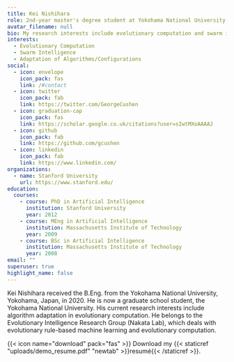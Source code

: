```yaml
---
title: Kei Nishihara
role: 2nd-year master's degree student at Yokohama National University
avatar_filename: null
bio: My research interests include evolutionary computation and swarm intelligence.
interests:
  - Evolutionary Computation
  - Swarm Intelligence
  - Adaptation of Algorithms/Configurations
social:
  - icon: envelope
    icon_pack: fas
    link: /#contact
  - icon: twitter
    icon_pack: fab
    link: https://twitter.com/GeorgeCushen
  - icon: graduation-cap
    icon_pack: fas
    link: https://scholar.google.co.uk/citations?user=sIwtMXoAAAAJ
  - icon: github
    icon_pack: fab
    link: https://github.com/gcushen
  - icon: linkedin
    icon_pack: fab
    link: https://www.linkedin.com/
organizations:
  - name: Stanford University
    url: https://www.stanford.edu/
education:
  courses:
    - course: PhD in Artificial Intelligence
      institution: Stanford University
      year: 2012
    - course: MEng in Artificial Intelligence
      institution: Massachusetts Institute of Technology
      year: 2009
    - course: BSc in Artificial Intelligence
      institution: Massachusetts Institute of Technology
      year: 2008
email: ""
superuser: true
highlight_name: false
---
```

Kei Nishihara received the B.Eng. from the Yokohama National University, Yokohama, Japan, in 2020. He is now a graduate school student, the Yokohama National University. His current research interests include algorithm adaptation in evolutionary computation. He belongs to the Evolutionary Intelligence Research Group (Nakata Lab), which deals with evolutionary rule-based machine learning and evolutionary computation.

{{< icon name="download" pack="fas" >}} Download my {{< staticref "uploads/demo_resume.pdf" "newtab" >}}resumé{{< /staticref >}}.